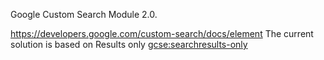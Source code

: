Google Custom Search Module 2.0.

https://developers.google.com/custom-search/docs/element
The current solution is based on
Results only <gcse:searchresults-only>

